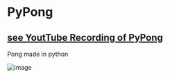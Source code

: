 # PyPong

## [see YoutTube Recording of PyPong](https://youtu.be/LmRZ9KiXE4E)

 Pong made in python
 
 ![image](https://user-images.githubusercontent.com/38586415/119677897-0158af00-be37-11eb-9290-f79500c23021.png)

